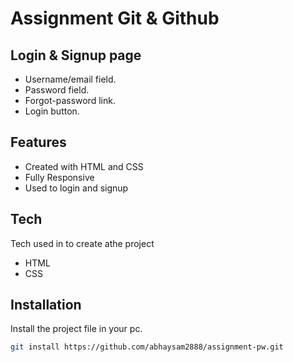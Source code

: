 # Assignment Git & Github
## Login & Signup page



- Username/email field.
- Password field.
- Forgot-password link.
- Login button.

## Features

- Created with HTML and CSS
- Fully Responsive
- Used to login and signup

## Tech

Tech used in to create athe project

- HTML
- CSS
## Installation

Install the project file in your pc.

```sh
git install https://github.com/abhaysam2888/assignment-pw.git
```